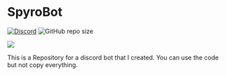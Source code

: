 # SpyroBot

[![Discord](https://img.shields.io/discord/621427447879172096?color=697EC6&label=Discord&logo=Discord)](https://discord.gg/kcb3jke)
![GitHub repo size](https://img.shields.io/github/repo-size/Bat-Husky/SpyroBot?label=Code%20size)

![](https://bat-husky.github.io/spyrobot_v1.png)

This is a Repository for a discord bot that I created.
You can use the code but not copy everything.
